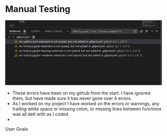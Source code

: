 # Manual Testing


![error](/assets/images/error-github.png)

- These errors have been on my github from the start. I have ignored them, but have made sure it has never gone over 4 errors.
- As I worked on my project I have worked on the errors or warnings, any trailing white space or missing colon, or missing lines between functions was all delt with as I coded.
- 
 
User Goals

